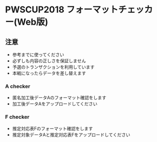PWSCUP2018 フォーマットチェッカー(Web版)
===

## 注意
- 参考までに使ってください
 - 必ずしも内容の正しさを保証しません
- 予選のトランザクションを利用しています
 - 本戦になったらデータを差し替えます

### A checker
- 匿名加工後データAのフォーマット確認をします
 - 加工後データAをアップロードしてください

### F checker
- 推定対応表Fのフォーマット確認をします
 - 推定対象データAと推定対応表Fをアップロードしてください
